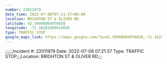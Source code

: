 ```yaml
---
number: 22011979
date_time: 2022-07-08T07:21:37+00:00
location: BRIGHTON ST & OLIVER RD
latitude: 42.39998004976658
longitude: -71.16281988619026
type: TRAFFIC STOP
google_maps_link: https://maps.google.com/?q=42.39998004976658,-71.16281988619026
---
```


;;;;;;Incident #: 22011979  Date: 2022-07-08 07:21:37   Type: TRAFFIC STOP;;;Location: BRIGHTON ST & OLIVER RD;;;
